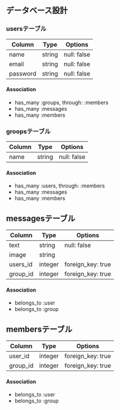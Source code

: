 ## データベース設計

### usersテーブル

|Column|Type|Options|
|------|----|-------|
|name|string|null: false|
|email|string|null: false|
|password|string|null: false|

#### Association
- has_many :groups, through: :members
- has_many :messages
- has_many :members

### groopsテーブル

|Column|Type|Options|
|------|----|-------|
|name|string|null: false|

#### Association
- has_many :users, through: :members
- has_many :messages
- has_many :members

## messagesテーブル

|Column|Type|Options|
|------|----|-------|
|text|string|null: false|
|image|string| |
|users_id|integer|foreign_key: true|
|group_id|integer|foreign_key: true|

#### Association
- belongs_to :user
- belongs_to :group

## membersテーブル

|Column|Type|Options|
|------|----|-------|
|user_id|integer|foreign_key: true|
|group_id|integer|foreign_key: true|

#### Association
- belongs_to :user
- belongs_to :group